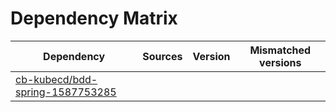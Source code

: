 # Dependency Matrix

Dependency | Sources | Version | Mismatched versions
---------- | ------- | ------- | -------------------
[cb-kubecd/bdd-spring-1587753285](https://github.com/cb-kubecd/bdd-spring-1587753285.git) |  | []() | 
